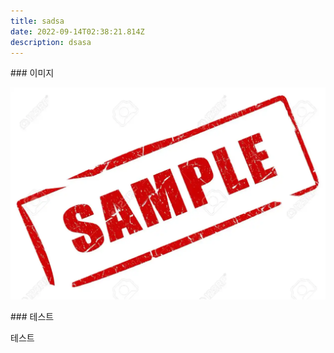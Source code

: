 ```yaml
---
title: sadsa
date: 2022-09-14T02:38:21.814Z
description: dsasa
---
```

\#﻿##  이미지

![sample](sample.webp "sample")

\#﻿## 테스트

 테스트